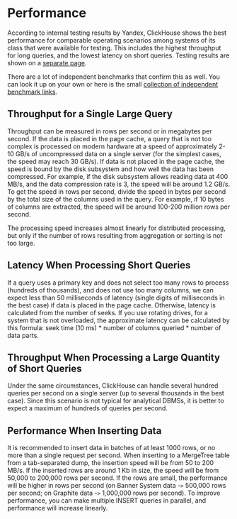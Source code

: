 # Performance

According to internal testing results by Yandex, ClickHouse shows the best performance for comparable operating scenarios among systems of its class that were available for testing. This includes the highest throughput for long queries, and the lowest latency on short queries. Testing results are shown on a [separate page](https://clickhouse.yandex/benchmark.html).

There are a lot of independent benchmarks that confirm this as well. You can look it up on your own or here is the small [collection of independent benchmark links](https://clickhouse.yandex/#independent-benchmarks).

## Throughput for a Single Large Query

Throughput can be measured in rows per second or in megabytes per second. If the data is placed in the page cache, a query that is not too complex is processed on modern hardware at a speed of approximately 2-10 GB/s of uncompressed data on a single server (for the simplest cases, the speed may reach 30 GB/s). If data is not placed in the page cache, the speed is bound by the disk subsystem and how well the data has been compressed. For example, if the disk subsystem allows reading data at 400 MB/s, and the data compression rate is 3, the speed will be around 1.2 GB/s. To get the speed in rows per second, divide the speed in bytes per second by the total size of the columns used in the query. For example, if 10 bytes of columns are extracted, the speed will be around 100-200 million rows per second.

The processing speed increases almost linearly for distributed processing, but only if the number of rows resulting from aggregation or sorting is not too large.

## Latency When Processing Short Queries

If a query uses a primary key and does not select too many rows to process (hundreds of thousands), and does not use too many columns, we can expect less than 50 milliseconds of latency (single digits of milliseconds in the best case) if data is placed in the page cache. Otherwise, latency is calculated from the number of seeks. If you use rotating drives, for a system that is not overloaded, the approximate latency can be calculated by this formula: seek time (10 ms) \* number of columns queried \* number of data parts.

## Throughput When Processing a Large Quantity of Short Queries

Under the same circumstances, ClickHouse can handle several hundred queries per second on a single server (up to several thousands in the best case). Since this scenario is not typical for analytical DBMSs, it is better to  expect a maximum of hundreds of queries per second.

## Performance When Inserting Data

It is recommended to insert data in batches of at least 1000 rows, or no more than a single request per second. When inserting to a MergeTree table from a tab-separated dump, the insertion speed will be from 50 to 200 MB/s. If the inserted rows are around 1 Kb in size, the speed will be from 50,000 to 200,000 rows per second. If the rows are small, the performance will be higher in rows per second (on Banner System data -`>` 500,000 rows per second; on Graphite data -`>` 1,000,000 rows per second). To improve performance, you can make multiple INSERT queries in parallel, and performance will increase linearly.

